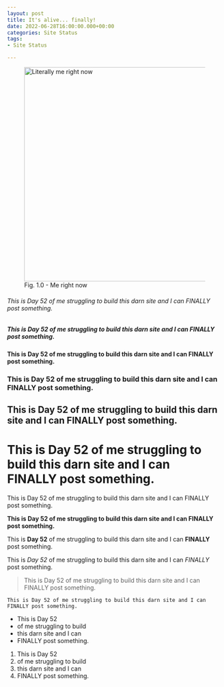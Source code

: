 ```yaml
---
layout: post
title: It's alive... finally!
date: 2022-06-28T16:00:00.000+00:00
categories: Site Status
tags:
- Site Status

---
```

<figure>
<img src="https://cdn.discordapp.com/attachments/749821207800447077/992427658761740401/431586_stock-photo-business-success.jpg" alt="Literally me right now" style="width:500x;height:500px;">
<figcaption>Fig. 1.0 - Me right now</figcaption>
</figure>

###### This is Day 52 of me struggling to build this darn site and I can FINALLY post something.

##### This is Day 52 of me struggling to build this darn site and I can FINALLY post something.

#### This is Day 52 of me struggling to build this darn site and I can FINALLY post something.

### This is Day 52 of me struggling to build this darn site and I can FINALLY post something.

## This is Day 52 of me struggling to build this darn site and I can FINALLY post something.

# This is Day 52 of me struggling to build this darn site and I can FINALLY post something.

This is Day 52 of me struggling to build this darn site and I can FINALLY post something.

**This is Day 52 of me struggling to build this darn site and I can FINALLY post something.**

This is **Day 52** of me struggling to build this darn site and I can **FINALLY** post something.

This is _Day 52_ of me struggling to build this darn site and I can _FINALLY_ post something.

> This is Day 52 of me struggling to build this darn site and I can FINALLY post something.

    This is Day 52 of me struggling to build this darn site and I can FINALLY post something.

* This is Day 52
* of me struggling to build
* this darn site and I can
* FINALLY post something.

1. This is Day 52
2. of me struggling to build
3. this darn site and I can
4. FINALLY post something.